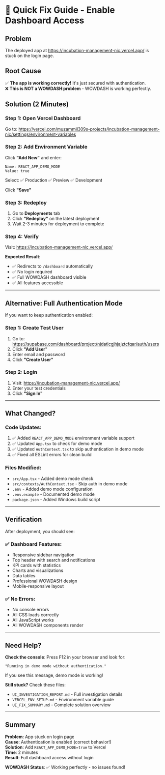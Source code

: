 # 🚀 Quick Fix Guide - Enable Dashboard Access

## Problem
The deployed app at https://incubation-management-nic.vercel.app/ is stuck on the login page.

## Root Cause
✅ **The app is working correctly!** It's just secured with authentication.  
❌ **This is NOT a WOWDASH problem** - WOWDASH is working perfectly.

## Solution (2 Minutes)

### Step 1: Open Vercel Dashboard
Go to: https://vercel.com/muzammil309s-projects/incubation-management-nic/settings/environment-variables

### Step 2: Add Environment Variable
Click **"Add New"** and enter:
```
Name: REACT_APP_DEMO_MODE
Value: true
```

Select: ✅ Production ✅ Preview ✅ Development

Click **"Save"**

### Step 3: Redeploy
1. Go to **Deployments** tab
2. Click **"Redeploy"** on the latest deployment
3. Wait 2-3 minutes for deployment to complete

### Step 4: Verify
Visit: https://incubation-management-nic.vercel.app/

**Expected Result**:
- ✅ Redirects to `/dashboard` automatically
- ✅ No login required
- ✅ Full WOWDASH dashboard visible
- ✅ All features accessible

---

## Alternative: Full Authentication Mode

If you want to keep authentication enabled:

### Step 1: Create Test User
1. Go to: https://supabase.com/dashboard/project/njdatlcgjhjajztcfqar/auth/users
2. Click **"Add User"**
3. Enter email and password
4. Click **"Create User"**

### Step 2: Login
1. Visit: https://incubation-management-nic.vercel.app/
2. Enter your test credentials
3. Click **"Sign In"**

---

## What Changed?

### Code Updates:
1. ✅ Added `REACT_APP_DEMO_MODE` environment variable support
2. ✅ Updated `App.tsx` to check for demo mode
3. ✅ Updated `AuthContext.tsx` to skip authentication in demo mode
4. ✅ Fixed all ESLint errors for clean build

### Files Modified:
- `src/App.tsx` - Added demo mode check
- `src/contexts/AuthContext.tsx` - Skip auth in demo mode
- `.env` - Added demo mode configuration
- `.env.example` - Documented demo mode
- `package.json` - Added Windows build script

---

## Verification

After deployment, you should see:

### ✅ Dashboard Features:
- Responsive sidebar navigation
- Top header with search and notifications
- KPI cards with statistics
- Charts and visualizations
- Data tables
- Professional WOWDASH design
- Mobile-responsive layout

### ✅ No Errors:
- No console errors
- All CSS loads correctly
- All JavaScript works
- All WOWDASH components render

---

## Need Help?

**Check the console**: Press F12 in your browser and look for:
```
"Running in demo mode without authentication."
```

If you see this message, demo mode is working!

**Still stuck?** Check these files:
- `UI_INVESTIGATION_REPORT.md` - Full investigation details
- `VERCEL_ENV_SETUP.md` - Environment variable guide
- `UI_FIX_SUMMARY.md` - Complete solution overview

---

## Summary

**Problem**: App stuck on login page  
**Cause**: Authentication is enabled (correct behavior!)  
**Solution**: Add `REACT_APP_DEMO_MODE=true` to Vercel  
**Time**: 2 minutes  
**Result**: Full dashboard access without login  

**WOWDASH Status**: ✅ Working perfectly - no issues found!

